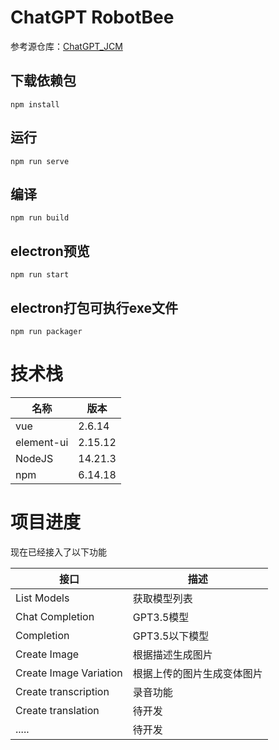 # ChatGPT RobotBee

参考源仓库：[ChatGPT_JCM](https://github.com/202252197/ChatGPT_JCM)

## 下载依赖包
```
npm install
```

## 运行
```
npm run serve
```

## 编译
```
npm run build
```

## electron预览
```
npm run start
```

## electron打包可执行exe文件
```
npm run packager
```

# 技术栈

|  名称   | 版本  |
|  ----  | ----  |
| vue  | 2.6.14 |
| element-ui  | 2.15.12 |
| NodeJS  | 14.21.3 |
| npm  | 6.14.18 |


# 项目进度
现在已经接入了以下功能

|  接口   | 描述  |
|  ----  | ----  |
| List Models  | 获取模型列表 |
| Chat Completion  | GPT3.5模型 |
| Completion  | GPT3.5以下模型 |
| Create Image  | 根据描述生成图片 |
| Create Image Variation  | 根据上传的图片生成变体图片 |
| Create transcription  | 录音功能 |
| Create translation    | 待开发 |
| .....    | 待开发 |
